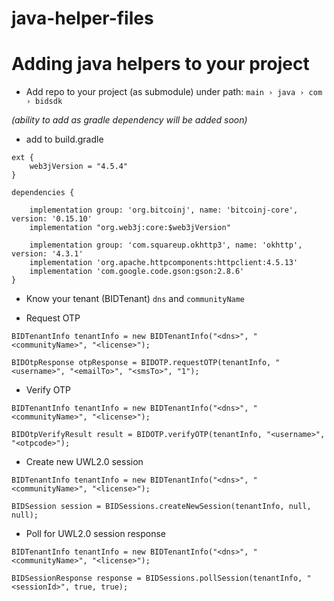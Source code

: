 # java-helper-files

# Adding java helpers to your project

- Add repo to your project (as submodule) under path: `main › java › com › bidsdk`

_(*ability* to add as gradle dependency will be added soon)_

- add to build.gradle
```
ext {
	web3jVersion = "4.5.4"
}

dependencies {

	implementation group: 'org.bitcoinj', name: 'bitcoinj-core', version: '0.15.10'
	implementation "org.web3j:core:$web3jVersion"

	implementation group: 'com.squareup.okhttp3', name: 'okhttp', version: '4.3.1'
	implementation 'org.apache.httpcomponents:httpclient:4.5.13'
	implementation 'com.google.code.gson:gson:2.8.6'
}

```

- Know your tenant (BIDTenant) `dns` and `communityName`

- Request OTP
```
BIDTenantInfo tenantInfo = new BIDTenantInfo("<dns>", "<communityName>", "<license>");

BIDOtpResponse otpResponse = BIDOTP.requestOTP(tenantInfo, "<username>", "<emailTo>", "<smsTo>", "1");
```

- Verify OTP
```
BIDTenantInfo tenantInfo = new BIDTenantInfo("<dns>", "<communityName>", "<license>");

BIDOtpVerifyResult result = BIDOTP.verifyOTP(tenantInfo, "<username>", "<otpcode>");
```

- Create new UWL2.0 session
```
BIDTenantInfo tenantInfo = new BIDTenantInfo("<dns>", "<communityName>", "<license>");

BIDSession session = BIDSessions.createNewSession(tenantInfo, null, null);
```

- Poll for UWL2.0 session response
```
BIDTenantInfo tenantInfo = new BIDTenantInfo("<dns>", "<communityName>", "<license>");

BIDSessionResponse response = BIDSessions.pollSession(tenantInfo, "<sessionId>", true, true);
```

